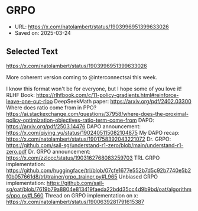 # GRPO

- URL: https://x.com/natolambert/status/1903996951399633026
- Saved on: 2025-03-24

## Selected Text

https://x.com/natolambert/status/1903996951399633026

More coherent version coming to 
@interconnectsai
 this week.

I know this format won't be for everyone, but I hope some of you love it! 
RLHF Book: https://rlhfbook.com/c/11-policy-gradients.html#reinforce-leave-one-out-rloo
DeepSeekMath paper: https://arxiv.org/pdf/2402.03300
Where does ratio come from in PPO? https://ai.stackexchange.com/questions/37958/where-does-the-proximal-policy-optimization-objectives-ratio-term-come-from
DAPO: https://arxiv.org/pdf/2503.14476
DAPO announcement: https://x.com/qiying_yu/status/1902405115082104875
My DAPO recap: https://x.com/natolambert/status/1901758392043221072
Dr. GRPO: https://github.com/sail-sg/understand-r1-zero/blob/main/understand-r1-zero.pdf
Dr. GRPO announcement: https://x.com/zzlccc/status/1903162768083259703
TRL GRPO implementation: https://github.com/huggingface/trl/blob/07cfe1677e552b7d5c92b7740e5b2f0b057661d8/trl/trainer/grpo_trainer.py#L965
Unbiased GRPO implementation: https://github.com/sail-sg/oat/blob/7619b79a8804e813419faeda22bdd35cc4d9b9bd/oat/algorithms/ppo.py#L560
Thread on GRPO implementation on x: https://x.com/natolambert/status/1900639281791615387

